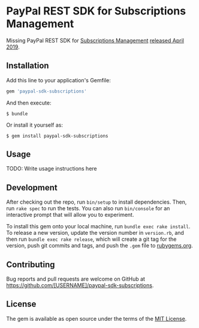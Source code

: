 # PayPal REST SDK for Subscriptions Management

Missing PayPal REST SDK for [Subscriptions Management][subscriptions_full_integration] [released April 2019][release_notes].

## Installation

Add this line to your application's Gemfile:

```ruby
gem 'paypal-sdk-subscriptions'
```

And then execute:

    $ bundle

Or install it yourself as:

    $ gem install paypal-sdk-subscriptions

## Usage

TODO: Write usage instructions here

## Development

After checking out the repo, run `bin/setup` to install dependencies. Then, run `rake spec` to run the tests. You can also run `bin/console` for an interactive prompt that will allow you to experiment.

To install this gem onto your local machine, run `bundle exec rake install`. To release a new version, update the version number in `version.rb`, and then run `bundle exec rake release`, which will create a git tag for the version, push git commits and tags, and push the `.gem` file to [rubygems.org](https://rubygems.org).

## Contributing

Bug reports and pull requests are welcome on GitHub at https://github.com/[USERNAME]/paypal-sdk-subscriptions.

## License

The gem is available as open source under the terms of the [MIT License](https://opensource.org/licenses/MIT).

[release_notes]: https://developer.paypal.com/docs/release-notes/release-notes-2019/#april
[subscriptions_full_integration]: https://developer.paypal.com/docs/subscriptions/full-integration/subscription-management/